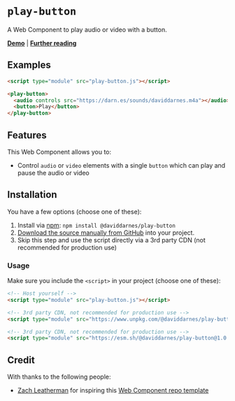# `play-button`

A Web Component to play audio or video with a button.

**[Demo](https://daviddarnes.github.io/play-button/demo.html)** | **[Further reading](https://darn.es/play-button-web-component/)**

## Examples

```html
<script type="module" src="play-button.js"></script>

<play-button>
  <audio controls src="https://darn.es/sounds/daviddarnes.m4a"></audio>
  <button>Play</button>
</play-button>
```

## Features

This Web Component allows you to:

- Control `audio` or `video` elements with a single `button` which can play and pause the audio or video

## Installation

You have a few options (choose one of these):

1. Install via [npm](https://www.npmjs.com/package/@daviddarnes/play-button): `npm install @daviddarnes/play-button`
1. [Download the source manually from GitHub](https://github.com/daviddarnes/play-button/releases) into your project.
1. Skip this step and use the script directly via a 3rd party CDN (not recommended for production use)

### Usage

Make sure you include the `<script>` in your project (choose one of these):

```html
<!-- Host yourself -->
<script type="module" src="play-button.js"></script>
```

```html
<!-- 3rd party CDN, not recommended for production use -->
<script type="module" src="https://www.unpkg.com/@daviddarnes/play-button@1.0.0/play-button.js"></script>
```

```html
<!-- 3rd party CDN, not recommended for production use -->
<script type="module" src="https://esm.sh/@daviddarnes/play-button@1.0.0"></script>
```

## Credit

With thanks to the following people:

- [Zach Leatherman](https://zachleat.com) for inspiring this [Web Component repo template](https://github.com/daviddarnes/component-template)
